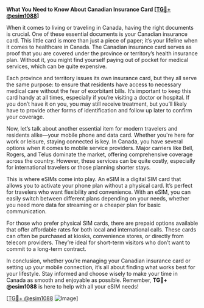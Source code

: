 **What You Need to Know About Canadian Insurance Card [[TG💪+ @esim1088](https://t.me/s/esim1088)]**

When it comes to living or traveling in Canada, having the right documents is crucial. One of these essential documents is your Canadian insurance card. This little card is more than just a piece of paper; it’s your lifeline when it comes to healthcare in Canada. The Canadian insurance card serves as proof that you are covered under the province or territory’s health insurance plan. Without it, you might find yourself paying out of pocket for medical services, which can be quite expensive.

Each province and territory issues its own insurance card, but they all serve the same purpose: to ensure that residents have access to necessary medical care without the fear of exorbitant bills. It’s important to keep this card handy at all times, especially if you’re visiting a doctor or hospital. If you don’t have it on you, you may still receive treatment, but you’ll likely have to provide other forms of identification and follow up later to confirm your coverage.

Now, let’s talk about another essential item for modern travelers and residents alike—your mobile phone and data card. Whether you're here for work or leisure, staying connected is key. In Canada, you have several options when it comes to mobile service providers. Major carriers like Bell, Rogers, and Telus dominate the market, offering comprehensive coverage across the country. However, these services can be quite costly, especially for international travelers or those planning shorter stays.

This is where eSIMs come into play. An eSIM is a digital SIM card that allows you to activate your phone plan without a physical card. It’s perfect for travelers who want flexibility and convenience. With an eSIM, you can easily switch between different plans depending on your needs, whether you need more data for streaming or a cheaper plan for basic communication.

For those who prefer physical SIM cards, there are prepaid options available that offer affordable rates for both local and international calls. These cards can often be purchased at kiosks, convenience stores, or directly from telecom providers. They’re ideal for short-term visitors who don’t want to commit to a long-term contract.

In conclusion, whether you’re managing your Canadian insurance card or setting up your mobile connection, it’s all about finding what works best for your lifestyle. Stay informed and choose wisely to make your time in Canada as smooth and enjoyable as possible. Remember, **TG💪+ @esim1088** is here to help with all your eSIM needs! 

[[TG💪+ @esim1088](https://t.me/s/esim1088) ![Image](https://i.postimg.cc/Y0z9fWf4/image.png)]